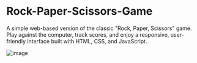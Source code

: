 # Rock-Paper-Scissors-Game
A simple web-based version of the classic "Rock, Paper, Scissors" game. Play against the computer, track scores, and enjoy a responsive, user-friendly interface built with HTML, CSS, and JavaScript.

![image](https://github.com/user-attachments/assets/f1ef3be7-3d50-4dc3-ae02-4d46dd073261)

